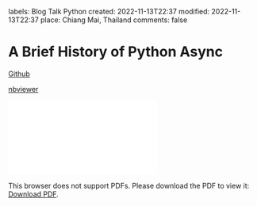 labels: Blog
        Talk
        Python
created: 2022-11-13T22:37
modified: 2022-11-13T22:37
place: Chiang Mai, Thailand
comments: false

# A Brief History of Python Async


[Github](https://github.com/nanvel/slides-async)

[nbviewer](https://nbviewer.org/github/nanvel/slides-async/blob/master/async_talk.ipynb)

<object data="talk-async-slides.pdf" type="application/pdf" width="800px" height="600px">
    <embed src="talk-async-slides.pdf">
        <p>This browser does not support PDFs. Please download the PDF to view it: <a href="talk-async-slides.pdf">Download PDF</a>.</p>
    </embed>
</object>